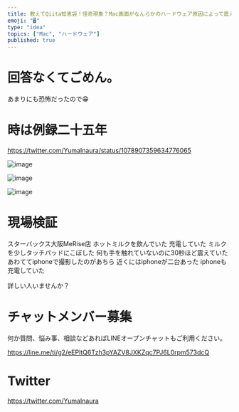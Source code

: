 ```yaml
---
title: 教えてQiita知恵袋！怪奇現象？Mac画面がなんらかのハードウェア原因によって震えだした件、たぶん。動画あり。 @yumainaura
emoji: "🖥"
type: "idea"
topics: ["Mac", "ハードウェア"]
published: true
---
```


# 回答なくてごめん。

あまりにも恐怖だったので😁

# 時は例録二十五年

https://twitter.com/YumaInaura/status/1078907359634776065

![image](https://user-images.githubusercontent.com/13635059/50536722-ae616b80-0b9a-11e9-920d-597c2b2f7737.png)

![image](https://user-images.githubusercontent.com/13635059/50536723-b4efe300-0b9a-11e9-95ce-d8fedf466cf3.png)

![image](https://user-images.githubusercontent.com/13635059/50536728-bf11e180-0b9a-11e9-83b0-4d594430c28a.png)

# 現場検証

スターバックス大阪MeRise店
ホットミルクを飲んでいた
充電していた
ミルクを少しタッチパッドにこぼした
何も手を触れていないのに30秒ほど震えていた
あわててiphoneで撮影したのがあちら
近くにはiphoneが二台あった
iphoneも充電していた



詳しい人いませんか？








<!-- Update From Qiita API -->

# チャットメンバー募集


何か質問、悩み事、相談などあればLINEオープンチャットもご利用ください。

https://line.me/ti/g2/eEPltQ6Tzh3pYAZV8JXKZqc7PJ6L0rpm573dcQ





# Twitter


https://twitter.com/YumaInaura


<!-- Update From Qiita API -->


